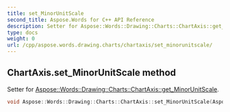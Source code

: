 ```yaml
---
title: set_MinorUnitScale
second_title: Aspose.Words for C++ API Reference
description: Setter for Aspose::Words::Drawing::Charts::ChartAxis::get_MinorUnitScale. 
type: docs
weight: 0
url: /cpp/aspose.words.drawing.charts/chartaxis/set_minorunitscale/
---
```

## ChartAxis.set_MinorUnitScale method


Setter for [Aspose::Words::Drawing::Charts::ChartAxis::get_MinorUnitScale](../get_minorunitscale/).

```cpp
void Aspose::Words::Drawing::Charts::ChartAxis::set_MinorUnitScale(Aspose::Words::Drawing::Charts::AxisTimeUnit value)
```

